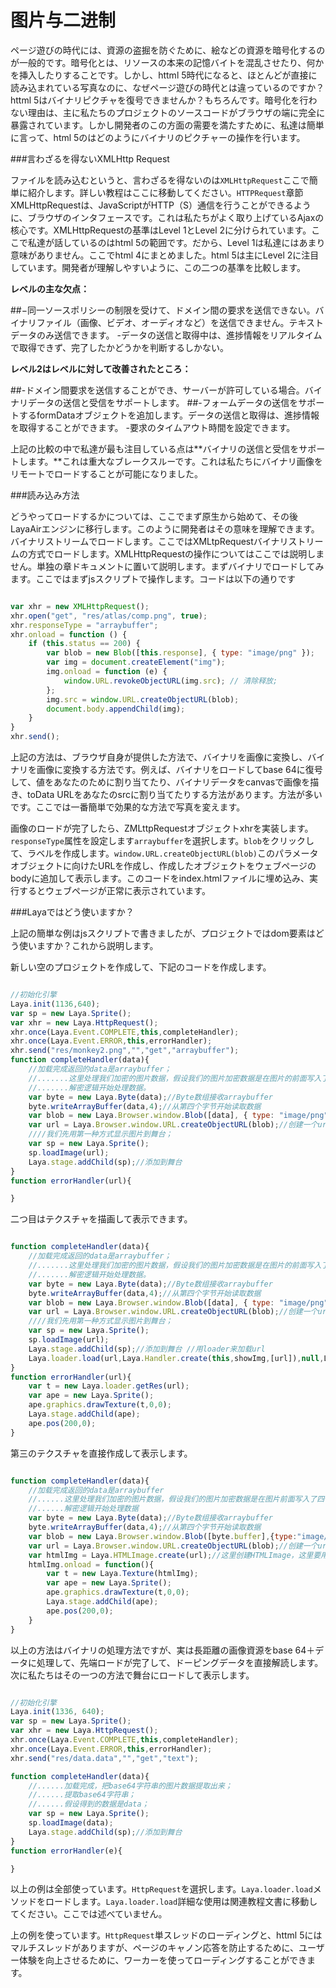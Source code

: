 # 图片与二进制

ページ遊びの時代には、資源の盗掘を防ぐために、絵などの資源を暗号化するのが一般的です。暗号化とは、リソースの本来の記憶バイトを混乱させたり、何かを挿入したりすることです。しかし、httml 5時代になると、ほとんどが直接に読み込まれている写真なのに、なぜページ遊びの時代とは違っているのですか？httml 5はバイナリピクチャを復号できませんか？もちろんです。暗号化を行わない理由は、主に私たちのプロジェクトのソースコードがブラウザの端に完全に暴露されています。しかし開発者のこの方面の需要を満たすために、私達は簡単に言って、html 5のはどのようにバイナリのピクチャーの操作を行います。

###言わざるを得ないXMLHttp Request

ファイルを読み込むというと、言わざるを得ないのは`XMLHttpRequest`ここで簡単に紹介します。詳しい教程はここに移動してください。`HTTPRequest`章節XMLHttpRequestは、JavaScriptがHTTP（S）通信を行うことができるように、ブラウザのインタフェースです。これは私たちがよく取り上げているAjaxの核心です。XMLHttpRequestの基準はLevel 1とLevel 2に分けられています。ここで私達が話しているのはhtml 5の範囲です。だから、Level 1は私達にはあまり意味がありません。ここでhtml 4にまとめました。html 5は主にLevel 2に注目しています。開発者が理解しやすいように、この二つの基準を比較します。

**レベルの主な欠点：**

##−同一ソースポリシーの制限を受けて、ドメイン間の要求を送信できない。バイナリファイル（画像、ビデオ、オーディオなど）を送信できません。テキストデータのみ送信できます。
-データの送信と取得中は、進捗情報をリアルタイムで取得できず、完了したかどうかを判断するしかない。

**レベル2はレベルに対して改善されたところ：**

##-ドメイン間要求を送信することができ、サーバーが許可している場合。バイナリデータの送信と受信をサポートします。
##-フォームデータの送信をサポートするformDataオブジェクトを追加します。データの送信と取得は、進捗情報を取得することができます。
-要求のタイムアウト時間を設定できます。

上記の比較の中で私達が最も注目している点は**バイナリの送信と受信をサポートします。**これは重大なブレークスルーです。これは私たちにバイナリ画像をリモートでロードすることが可能になりました。

###読み込み方法

どうやってロードするかについては、ここでまず原生から始めて、その後LayaAirエンジンに移行します。このように開発者はその意味を理解できます。バイナリストリームでロードします。ここではXMLtpRequestバイナリストリームの方式でロードします。XMLHttpRequestの操作についてはここでは説明しません。単独の章ドキュメントに置いて説明します。まずバイナリでロードしてみます。ここではまずjsスクリプトで操作します。コードは以下の通りです


```JavaScript

var xhr = new XMLHttpRequest();
xhr.open("get", "res/atlas/comp.png", true);
xhr.responseType = "arraybuffer";
xhr.onload = function () {
    if (this.status == 200) {
        var blob = new Blob([this.response], { type: "image/png" });
        var img = document.createElement("img");
        img.onload = function (e) {
            window.URL.revokeObjectURL(img.src); // 清除释放;
        };
        img.src = window.URL.createObjectURL(blob);
        document.body.appendChild(img);
    }
}
xhr.send();
```


上記の方法は、ブラウザ自身が提供した方法で、バイナリを画像に変換し、バイナリを画像に変換する方法です。例えば、バイナリをロードしてbase 64に復号して、値をあなたのために割り当てたり、バイナリデータをcanvasで画像を描き、toData URLをあなたのsrcに割り当てたりする方法があります。方法が多いです。ここでは一番簡単で効果的な方法で写真を変えます。

画像のロードが完了したら、ZMLttpRequestオブジェクトxhrを実装します。`responseType`属性を設定します`arraybuffer`を選択します。`blob`をクリックして、ラベルを作成します。`window.URL.createObjectURL(blob)`このパラメータオブジェクトに向けたURLを作成し、作成したオブジェクトをウェブページのbodyに追加して表示します。このコードをindex.htmlファイルに埋め込み、実行するとウェブページが正常に表示されています。

###Layaではどう使いますか？

上記の簡単な例はjsスクリプトで書きましたが、プロジェクトではdom要素はどう使いますか？これから説明します。

新しい空のプロジェクトを作成して、下記のコードを作成します。


```javascript

//初始化引擎
Laya.init(1136,640);
var sp = new Laya.Sprite();
var xhr = new Laya.HttpRequest();
xhr.once(Laya.Event.COMPLETE,this,completeHandler);
xhr.once(Laya.Event.ERROR,this,errorHandler);
xhr.send("res/monkey2.png","","get","arraybuffer");
function completeHandler(data){
  	//加载完成返回的data是arraybuffer；
    //.......这里处理我们加密的图片数据，假设我们的图片加密数据是在图片的前面写入了四个字节的数据
    //.......解密逻辑开始处理数据。
  	var byte = new Laya.Byte(data);//Byte数组接收arraybuffer
    byte.writeArrayBuffer(data,4);//从第四个字节开始读取数据
    var blob = new Laya.Browser.window.Blob([data], { type: "image/png" });
    var url = Laya.Browser.window.URL.createObjectURL(blob);//创建一个url对象；
    ////我们先用第一种方式显示图片到舞台；
    var sp = new Laya.Sprite();
    sp.loadImage(url);
    Laya.stage.addChild(sp);//添加到舞台
}
function errorHandler(url){

}
```


二つ目はテクスチャを描画して表示できます。


```JavaScript

function completeHandler(data){
  	//加载完成返回的data是arraybuffer；
    //.......这里处理我们加密的图片数据，假设我们的图片加密数据是在图片的前面写入了四个字节的数据
    //.......解密逻辑开始处理数据。
    var byte = new Laya.Byte(data);//Byte数组接收arraybuffer
    byte.writeArrayBuffer(data,4);//从第四个字节开始读取数据
    var blob = new Laya.Browser.window.Blob([data], { type: "image/png" });
    var url = Laya.Browser.window.URL.createObjectURL(blob);//创建一个url对象；
    ////我们先用第一种方式显示图片到舞台；
    var sp = new Laya.Sprite();
    sp.loadImage(url);
    Laya.stage.addChild(sp);//添加到舞台 //用loader来加载url
    Laya.loader.load(url,Laya.Handler.create(this,showImg,[url]),null,Laya.Loader.IMAGE);
}
function errorHandler(url){
    var t = new Laya.loader.getRes(url);
    var ape = new Laya.Sprite();
    ape.graphics.drawTexture(t,0,0);
    Laya.stage.addChild(ape);
    ape.pos(200,0);
}
```


第三のテクスチャを直接作成して表示します。


```javascript

function completeHandler(data){
    //加载完成返回的data是arraybuffer
    //......这里处理我们加密的图片数据，假设我们的图片加密数据是在图片前面写入了四个字节的数据
    //......解密逻辑开始处理数据
    var byte = new Laya.Byte(data);//Byte数组接收arraybuffer
    byte.writeArrayBuffer(data,4);//从第四个字节开始读取数据
    var blob = new Laya.Browser.window.Blob([byte.buffer],{type:"image/png"});
    var url = Laya.Browser.window.URL.createObjectURL(blob);//创建一个url对象
    var htmlImg = Laya.HTMLImage.create(url);//这里创建HTMLImage，这里要用HTMLImage.create
    htmlImg.onload = function(){
        var t = new Laya.Texture(htmlImg);
        var ape = new Laya.Sprite();
        ape.graphics.drawTexture(t,0,0);
        Laya.stage.addChild(ape);
        ape.pos(200,0);
    }
}
```


以上の方法はバイナリの処理方法ですが、実は長距離の画像資源をbase 64＋データに処理して、先端ロードが完了して、ドーピングデータを直接解読します。次に私たちはその一つの方法で舞台にロードして表示します。


```javascript

//初始化引擎
Laya.init(1336, 640);
var sp = new Laya.Sprite();
var xhr = new Laya.HttpRequest();
xhr.once(Laya.Event.COMPLETE,this,completeHandler);
xhr.once(Laya.Event.ERROR,this,errorHandler);
xhr.send("res/data.data","","get","text");

function completeHandler(data){
    //......加载完成，把base64字符串的图片数据提取出来；
    //......提取base64字符串；
    //......假设得到的数据是data；
    var sp = new Laya.Sprite();
    sp.loadImage(data);
    Laya.stage.addChild(sp);//添加到舞台
}
function errorHandler(e){

}
```


以上の例は全部使っています。`HttpRequest`を選択します。`Laya.loader.load`メソッドをロードします。`Laya.loader.load`詳細な使用は関連教程文書に移動してください。ここでは述べていません。

上の例を使っています。`HttpRequest`単スレッドのローディングと、httml 5にはマルチスレッドがありますが、ページのキャノン応答を防止するために、ユーザー体験を向上させるために、ワーカーを使ってローディングすることができます。